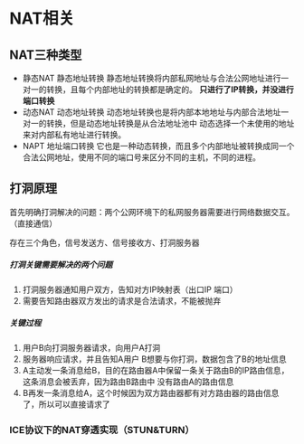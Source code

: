 # NAT相关

## NAT三种类型
* 静态NAT 静态地址转换
  静态地址转换将内部私网地址与合法公网地址进行一对一的转换，且每个内部地址的转换都是确定的。
  **只进行了IP转换，并没进行端口转换**
* 动态NAT 动态地址转换
  动态地址转换也是将内部本地地址与内部合法地址一对一的转换，但是动态地址转换是从合法地址池中
  动态选择一个未使用的地址来对内部私有地址进行转换。 
* NAPT 地址端口转换
  它也是一种动态转换，而且多个内部地址被转换成同一个合法公网地址，使用不同的端口号来区分不同的主机，不同的进程。 
  
## 打洞原理
首先明确打洞解决的问题：两个公网环境下的私网服务器需要进行网络数据交互。（直接通信）

存在三个角色，信号发送方、信号接收方、打洞服务器

##### 打洞关键需要解决的两个问题
1. 打洞服务器通知用户双方，告知对方IP映射表（出口IP 端口）
2. 需要告知路由器双方发出的请求是合法请求，不能被抛弃

##### 关键过程
1. 用户B向打洞服务器请求，向用户A打洞
2. 服务器响应请求，并且告知A用户 B想要与你打洞，数据包含了B的地址信息
3. A主动发一条消息给B，目的在路由器A中保留一条关于路由B的IP路由信息，这条消息会被丢弃，因为路由B路由中
    没有路由A的路由信息
4. B再发一条消息给A，这个时候因为双方路由器都有对方路由器的路由信息了，所以可以直接请求了

### ICE协议下的NAT穿透实现（STUN&TURN）


